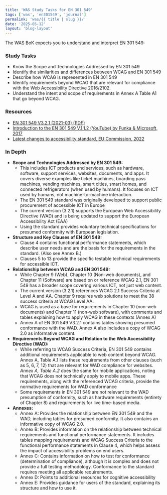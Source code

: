 ```yaml
---
title: 'WAS Study Tasks for EN 301 549'
tags: ['was', 'en301549', 'journal']
permalink: 'was/{{ title | slug }}/'
date: '2025-05-12'
layout: 'blog-layout'
---
```


<div class="blog">
  <p>The WAS BoK expects you to understand and interpret EN 301 549:</p>
  <h3>Study Tasks</h3>
  <ul>
    <li>Know the Scope and Technologies Addressed by EN 301 549</li>
    <li>Identify the similarities and differences between WCAG and EN 301 549</li>
    <li>Describe how WCAG is represented in EN 301 549</li>
    <li>Identify requirements beyond WCAG that are relevant for compliance with the Web Accessibility Directive
      2016/2102.</li>
    <li>Understand the intent and scope of requirements in Annex A Table A1 that go beyond WCAG.</li>
  </ul>

  <h3>Resources</h3>
  <ul>
    <li>
      <a href="https://www.etsi.org/deliver/etsi_en/301500_301599/301549/03.02.01_60/en_301549v030201p.pdf"
        target="_blank" rel="noopener noreferrer">EN 301 549 V3.2.1 (2021-03) (PDF)</a>
    </li>
    <li>
      <a href="https://www.youtube.com/playlist?list=PLfCFZkKjngqrnEaIymHKvsym025w0cOF3" target="_blank"
        rel="noopener noreferrer">Introduction to the EN 301 549 V.1.1.2 (YouTube) by Funka & Microsoft, 2017</a>
    </li>
    <li>
      <a href="https://digital-strategy.ec.europa.eu/en/policies/latest-changes-accessibility-standard" target="_blank"
        rel="noopener noreferrer">Latest changes to accessibility standard, EU Commission, 2022</a>
    </li>
  </ul>

  <h3>In Depth</h3>
  <ul>
    <li><strong>Scope and Technologies Addressed by EN 301 549:</strong>
      <ul>
        <li>This includes ICT products and services, such as hardware, software, support services, websites, documents,
          and apps. It
          covers diverse examples like ticket machines, boarding pass machines, vending machines, smart cities, smart
          homes, and
          connected refrigerators (when used by humans). It focuses on ICT used by humans, not machine-to-machine
          interaction.</li>
        <li>The EN 301 549 standard was originally developed to support public procurement of accessible ICT in Europe
        </li>
        <li>The current version (3.2.1) supports the European Web Accessibility Directive (WAD) and is being updated to
          support the European Accessibility Act (EAA)</li>
        <li>Using the standard provides voluntary technical specifications for presumed conformity with European
          legislation.</li>
      </ul>
    </li>
    <li><strong>Structure and Key Clauses of EN 301 549:</strong>
      <ul>
        <li>Clause 4 contains functional performance statements, which describe user needs and are the basis for the
          requirements in the standard. (Also see Annex B.)</li>
        <li>Clauses 5 to 13 provide the specific testable technical requirements for accessible ICT.</li>
      </ul>
    </li>
    <li><strong>Relationship between WCAG and EN 301 549:</strong>
      <ul>
        <li>While Chapter 9 (Web), Chapter 10 (Non-web documents), and Chapter 11 (Software) are based on or reference
          WCAG 2.1, EN 301 549 has a broader scope covering various ICT, not just web content.</li>
        <li>The current version (3.2.1) references WCAG 2.1 Success Criteria at Level A and AA. Chapter 9 requires web
          solutions to meet the 38 success criteria at WCAG Level AA.</li>
        <li>WCAG is used as a base for requirements in Chapter 10 (non-web documents) and Chapter 11 (non-web software),
          with comments and tables explaining how to apply WCAG in these contexts (Annex A)</li>
        <li>Annex A of EN 301 549 V3.2.1 contains tables showing presumed conformance with the WAD. Annex A also
          includes a copy of WCAG 2.0 as informative content.</li>
      </ul>
    </li>
    <li><strong>Requirements Beyond WCAG and Relation to the Web Accessibility Directive (WAD):</strong>
      <ul>
        <li>While referring to WCAG Success Criteria, EN 301 549 contains additional requirements applicable to web
          content beyond WCAG. Annex A, Table A.1 lists these requirements from other clauses (such as 5, 6, 7, 12) that
          are relevant for WAD compliance for websites. <em>Annex A, Table A.2</em> does the same for mobile
          applications, noting that WCAG does not technically apply to mobile apps. These requirements, along with the
          referenced WCAG criteria, provide the normative requirements for WAD conformance</li>
        <li>Some requirements in EN 301 549 are not relevant to the WAD presumption of conformity, such as hardware
          requirements (entirety of Chapter 8) and requirements for live time-based media.</li>
      </ul>
    </li>
    <li><strong>Annexes:</strong>
      <ul>
        <li>Annex A: Provides the relationship between EN 301 549 and the WAD, including tables for presumed conformity.
          It also contains an informative copy of WCAG 2.0.</li>
        <li>Annex B: Provides information on the relationship between technical requirements and functional performance
          statements. It includes tables mapping requirements and WCAG Success Criteria to the functional performance
          statements in Clause 4, which helps assess the impact of accessibility problems on end users.</li>
        <li>Annex C: Contains information on how to test for conformance (determination of compliance), although it is
          complex and does not provide a full testing methodology. Conformance to the standard requires meeting all
          applicable requirements.</li>
        <li>Annex D: Points to additional resources for cognitive accessibility</li>
        <li>Annex E: Provides guidance for users of the standard, explaining its structure and how to use it.</li>
      </ul>
    </li>
  </ul>
</div>